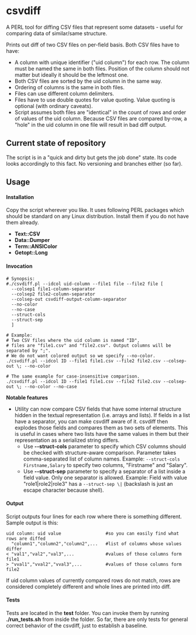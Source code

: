 # csvdiff
A PERL tool for diffing CSV files that represent some datasets - useful for comparing data of similar/same structure.

Prints out diff of two CSV files on per-field basis. Both CSV files have to have:
- A column with unique identifier ("uid column") for each row. The column must be named the same in both files. Position of the column should not matter but ideally it should be the leftmost one.
- Both CSV files are sorted by the uid column in the same way.
- Ordering of columns is the same in both files.
- Files can use different column delimiters.
- Files have to use double quotes for value quoting. Value quoting is optional (with ordinary caveats).
- Script assumes both files are "identical" in the count of rows and order of values of the uid column. Because CSV files are compared by-row, a "hole" in the uid column in one file will result in bad diff output.

## Current state of repository
The script is in a "quick and dirty but gets the job done" state. Its code looks accordingly to this fact. No versioning and branches either (so far).

## Usage
#### Installation
Copy the script wherever you like. It uses following PERL packages which should be standard on any Linux distribution. Install them if you do not have them already.
- **Text::CSV**
- **Data::Dumper**
- **Term::ANSIColor**
- **Getopt::Long**

#### Invocation
```
# Synopsis:
#./csvdiff.pl --idcol uid-column --file1 file --file2 file [
  --colsep1 file1-column-separator
  --colsep2 file2-column-separator
  --colsep-out csvdiff-output-column-separator
  --no-color
  --no-case
  --struct-cols
  --struct-sep
  ]

# Example:
# Two CSV files where the uid column is named "ID",
# files are "file1.csv" and "file2.csv". Output columns will be separated by ";".
# We do not want colored output so we specify --no-color.
./csvdiff.pl --idcol ID --file1 file1.csv --file2 file2.csv --colsep-out \; --no-color

# The same example for case-insensitive comparison.
./csvdiff.pl --idcol ID --file1 file1.csv --file2 file2.csv --colsep-out \; --no-color --no-case
```

**Notable features**
- Utility can now compare CSV fields that have some internal structure hidden in the textual representation (i.e. arrays and lists). If fields in a list have a separator, you can make csvdiff aware of it. csvdiff then explodes those fields and compares them as two sets of elements. This is useful in cases where two lists have the same values in them but their representation as a serialized string differs.
  - Use **--struct-cols** parameter to specify which CSV columns should be checked with structure-aware comparison. Parameter takes comma-separated list of column names. Example: `--struct-cols Firstname,Salary` to specify two columns, "Firstname" and "Salary".
  - Use **--struct-sep** parameter to specify a separator of a list inside a field value. Only one separator is allowed. Example: Field with value "role1|role2|role3" has a `--struct-sep \|` (backslash is just an escape character because shell).

#### Output
Script outputs four lines for each row where there is something different. Sample output is this:
```
uid column: uid value                 #so you can easily find what rows are diffed
  "column1","column2","column2",...   #list of columns whose values differ
< "val1","val2","val3",...            #values of those columns form file1
> "vval1","vval2","vval3",...         #values of those columns form file2
```
If uid column values of currently compared rows do not match, rows are considered completely different and whole lines are printed into diff.

#### Tests
Tests are located in the **test** folder. You can invoke them by running **./run_tests.sh** from inside the folder. So far, there are only tests for general correct behavior of the csvdiff, just to establish a baseline.
